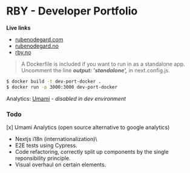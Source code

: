 # RBY - Developer Portfolio

**Live links**

- [rubenodegard.com](https://rubenodegard.com)
- [rubenodegard.no](https://rubenodegard.no)
- [rby.no](https://rby.no)

> A Dockerfile is included if you want to run in as a standalone app.\
> Uncomment the line _**output: 'standalone',**_ in next.config.js.

```bash
$ docker build -t dev-port-docker .
$ docker run -p 3000:3000 dev-port-docker
```

Analytics: [Umami](https://umami.is/) _- disabled in dev environment_

### Todo

[x] Umami Analytics (open source alternative to google analytics)

- Nextjs i18n (internationalization)\
- E2E tests using Cypress.
- Code refactoring, correctly split up components by the single reponsibility
  principle.
- Visual overhaul on certain elements.
